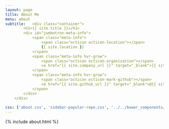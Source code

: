 ```yaml
---
layout: page
title: About Me
menu: about
subtitle:   <div class="container">
        <h1>{{ site.title }}</h1>
        <div id="jumbotron-meta-info">
            <span class="meta-info">
                <span class="octicon octicon-location"></span>
                {{ site.location }}
            </span>
            <span class="meta-info hvr-grow">
                <span class="octicon octicon-organization"></span>
                <a href="{{ site.company_url }}" target="_blank">{{ site.company }}</a>
            </span>
            <span class="meta-info hvr-grow">
                <span class="octicon octicon-mark-github"></span>
                <a href="{{ site.github_url }}" target="_blank">@{{ site.name }}</a>
            </span>
        </div>
    </div>
                            
css: ['about.css', 'sidebar-popular-repo.css', '../../bower_components/flag-icon-css/css/flag-icon.min.css']
---
```


{% include about.html %}